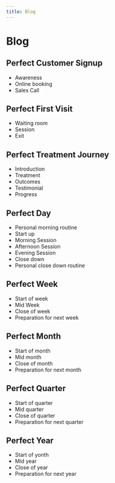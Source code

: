 ```yaml
---
title: Blog
---
```


# Blog

## Perfect Customer Signup

- Awareness
- Online booking
- Sales Call

## Perfect First Visit

- Waiting room
- Session
- Exit

## Perfect Treatment Journey

- Introduction
- Treatment
- Outcomes
- Testimonial
- Progress

## Perfect Day

- Personal morning routine
- Start up
- Morning Session
- Afternoon Session
- Evening Session
- Close down
- Personal close down routine

## Perfect Week

- Start of week
- Mid Week
- Close of week
- Preparation for next week

## Perfect Month

- Start of month
- Mid month
- Close of month
- Preparation for next month

## Perfect Quarter

- Start of quarter
- Mid quarter
- Close of quarter
- Preparation for next quarter

## Perfect Year

- Start of yonth
- Mid year
- Close of year
- Preparation for next year
